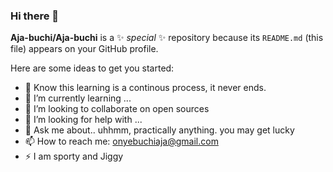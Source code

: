 ### Hi there 👋


**Aja-buchi/Aja-buchi** is a ✨ _special_ ✨ repository because its `README.md` (this file) appears on your GitHub profile.

Here are some ideas to get you started:

- 🔭 Know this learning is a continous process, it never ends.
- 🌱 I’m currently learning ...
- 👯 I’m looking to collaborate on open sources
- 🤔 I’m looking for help with ...
- 💬 Ask me about.. uhhmm, practically anything. you may get lucky
- 📫 How to reach me: onyebuchiaja@gmail.com
- ⚡ I am sporty and Jiggy

